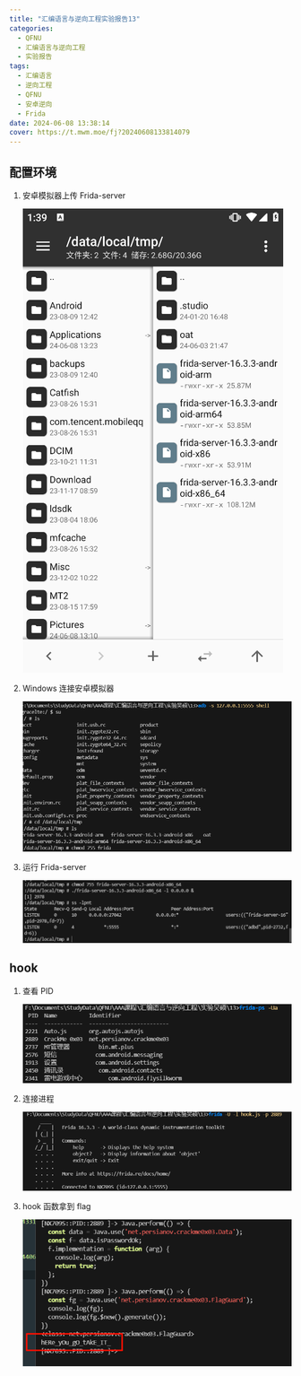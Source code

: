 ```yaml
---
title: "汇编语言与逆向工程实验报告13"
categories:
  - QFNU
  - 汇编语言与逆向工程
  - 实验报告
tags:
  - 汇编语言
  - 逆向工程
  - QFNU
  - 安卓逆向
  - Frida
date: 2024-06-08 13:38:14
cover: https://t.mwm.moe/fj?20240608133814079
---
```


## 配置环境

1. 安卓模拟器上传 Frida-server

   ![image-20240608133927182](../img/Reverse-project/13/image-20240608133927182.png)

2. Windows 连接安卓模拟器

   ![image-20240608134102634](../img/Reverse-project/13/image-20240608134102634.png)

3. 运行 Frida-server

   ![image-20240608134230330](../img/Reverse-project/13/image-20240608134230330.png)

## hook

1. 查看 PID

   ![image-20240608134331148](../img/Reverse-project/13/image-20240608134331148.png)

2. 连接进程

   ![image-20240608134406589](../img/Reverse-project/13/image-20240608134406589.png)

3. hook 函数拿到 flag

   ![image-20240608134441787](../img/Reverse-project/13/image-20240608134441787.png)
